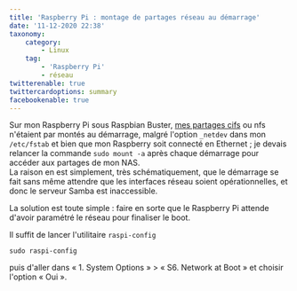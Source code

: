 ```yaml
---
title: 'Raspberry Pi : montage de partages réseau au démarrage'
date: '11-12-2020 22:38'
taxonomy:
    category:
        - Linux
    tag:
        - 'Raspberry Pi'
        - réseau
twitterenable: true
twittercardoptions: summary
facebookenable: true
---
```


Sur mon Raspberry Pi sous Raspbian Buster, [mes partages cifs](/blog/partage-samba-cifs-sur-nas-d-link-dns-320) ou nfs n'étaient par montés au démarrage, malgré l'option `_netdev` dans mon `/etc/fstab` et bien que mon Raspberry soit connecté en Ethernet&nbsp;; je devais relancer la commande `sudo mount -a` après chaque démarrage pour accéder aux partages de mon NAS.     
La raison en est simplement, très schématiquement, que le démarrage se fait sans même attendre que les interfaces réseau soient opérationnelles, et donc le serveur Samba est inaccessible.

La solution est toute simple&nbsp;: faire en sorte que le Raspberry Pi attende d'avoir paramétré le réseau pour finaliser le boot.

Il suffit de lancer l'utilitaire `raspi-config`

```shell
sudo raspi-config
```

puis d'aller dans «&nbsp;1. System Options&nbsp;» > «&nbsp;S6. Network at Boot&nbsp;» et choisir l'option «&nbsp;Oui&nbsp;».